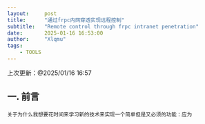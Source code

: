 ```yaml
---
layout:     post
title:      "通过frpc内网穿透实现远程控制"
subtitle:   "Remote control through frpc intranet penetration"
date:       2025-01-16 16:53:00
author:     "Xlqmu"
tags:
    - TOOLS
---
```


上次更新：@2025/01/16 16:57

## 一. 前言
    关于为什么我想要花时间来学习新的技术来实现一个简单但是又必须的功能：应为